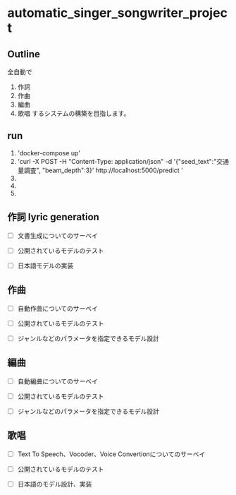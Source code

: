 # automatic_singer_songwriter_project
## Outline
全自動で
1. 作詞
1. 作曲
1. 編曲
1. 歌唱
するシステムの構築を目指します。

## run
1. 'docker-compose up'
1. 'curl -X POST -H "Content-Type: application/json" -d '{"seed_text":"交通量調査", "beam_depth":3}' http://localhost:5000/predict
'
1. 
1. 
1. 


## 作詞 lyric generation
- [ ] 文書生成についてのサーベイ
- [ ] 公開されているモデルのテスト
- [ ] 日本語モデルの実装


## 作曲
- [ ] 自動作曲についてのサーベイ
- [ ] 公開されているモデルのテスト
- [ ] ジャンルなどのパラメータを指定できるモデル設計


## 編曲
- [ ] 自動編曲についてのサーベイ
- [ ] 公開されているモデルのテスト
- [ ] ジャンルなどのパラメータを指定できるモデル設計


## 歌唱
- [ ] Text To Speech、Vocoder、Voice Convertionについてのサーベイ
- [ ] 公開されているモデルのテスト
- [ ] 日本語のモデル設計、実装


